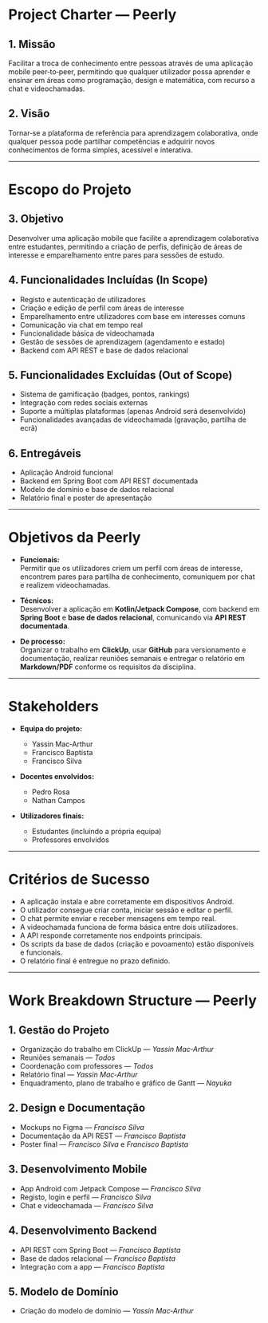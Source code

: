 # Project Charter — Peerly

## 1. Missão
Facilitar a troca de conhecimento entre pessoas através de uma aplicação mobile peer‑to‑peer, permitindo que qualquer utilizador possa aprender e ensinar em áreas como programação, design e matemática, com recurso a chat e videochamadas.

## 2. Visão
Tornar‑se a plataforma de referência para aprendizagem colaborativa, onde qualquer pessoa pode partilhar competências e adquirir novos conhecimentos de forma simples, acessível e interativa.

---

# Escopo do Projeto

## 3. Objetivo
Desenvolver uma aplicação mobile que facilite a aprendizagem colaborativa entre estudantes, permitindo a criação de perfis, definição de áreas de interesse e emparelhamento entre pares para sessões de estudo.

## 4. Funcionalidades Incluídas (In Scope)
- Registo e autenticação de utilizadores  
- Criação e edição de perfil com áreas de interesse  
- Emparelhamento entre utilizadores com base em interesses comuns  
- Comunicação via chat em tempo real  
- Funcionalidade básica de videochamada  
- Gestão de sessões de aprendizagem (agendamento e estado)  
- Backend com API REST e base de dados relacional  

## 5. Funcionalidades Excluídas (Out of Scope)
- Sistema de gamificação (badges, pontos, rankings)  
- Integração com redes sociais externas  
- Suporte a múltiplas plataformas (apenas Android será desenvolvido)  
- Funcionalidades avançadas de videochamada (gravação, partilha de ecrã)  

## 6. Entregáveis
- Aplicação Android funcional  
- Backend em Spring Boot com API REST documentada  
- Modelo de domínio e base de dados relacional  
- Relatório final e poster de apresentação  

---

# Objetivos da Peerly

- **Funcionais:**  
  Permitir que os utilizadores criem um perfil com áreas de interesse, encontrem pares para partilha de conhecimento, comuniquem por chat e realizem videochamadas.  

- **Técnicos:**  
  Desenvolver a aplicação em **Kotlin/Jetpack Compose**, com backend em **Spring Boot** e **base de dados relacional**, comunicando via **API REST documentada**.  

- **De processo:**  
  Organizar o trabalho em **ClickUp**, usar **GitHub** para versionamento e documentação, realizar reuniões semanais e entregar o relatório em **Markdown/PDF** conforme os requisitos da disciplina.  

---

# Stakeholders

- **Equipa do projeto:**  
  - Yassin Mac‑Arthur  
  - Francisco Baptista  
  - Francisco Silva  

- **Docentes envolvidos:**  
  - Pedro Rosa  
  - Nathan Campos  

- **Utilizadores finais:**  
  - Estudantes (incluindo a própria equipa)  
  - Professores envolvidos  

---

# Critérios de Sucesso

- A aplicação instala e abre corretamente em dispositivos Android.  
- O utilizador consegue criar conta, iniciar sessão e editar o perfil.  
- O chat permite enviar e receber mensagens em tempo real.  
- A videochamada funciona de forma básica entre dois utilizadores.  
- A API responde corretamente nos endpoints principais.  
- Os scripts da base de dados (criação e povoamento) estão disponíveis e funcionais.  
- O relatório final é entregue no prazo definido.

---

# Work Breakdown Structure — Peerly

## 1. Gestão do Projeto
- Organização do trabalho em ClickUp — *Yassin Mac‑Arthur*  
- Reuniões semanais — *Todos*  
- Coordenação com professores — *Todos*  
- Relatório final — *Yassin Mac‑Arthur*  
- Enquadramento, plano de trabalho e gráfico de Gantt — *Nayuka*  

## 2. Design e Documentação
- Mockups no Figma — *Francisco Silva*  
- Documentação da API REST — *Francisco Baptista*  
- Poster final — *Francisco Silva* e *Francisco Baptista*  

## 3. Desenvolvimento Mobile
- App Android com Jetpack Compose — *Francisco Silva*  
- Registo, login e perfil — *Francisco Silva*  
- Chat e videochamada — *Francisco Silva*  

## 4. Desenvolvimento Backend
- API REST com Spring Boot — *Francisco Baptista*  
- Base de dados relacional — *Francisco Baptista*  
- Integração com a app — *Francisco Baptista*  

## 5. Modelo de Domínio
- Criação do modelo de domínio — *Yassin Mac‑Arthur*  

